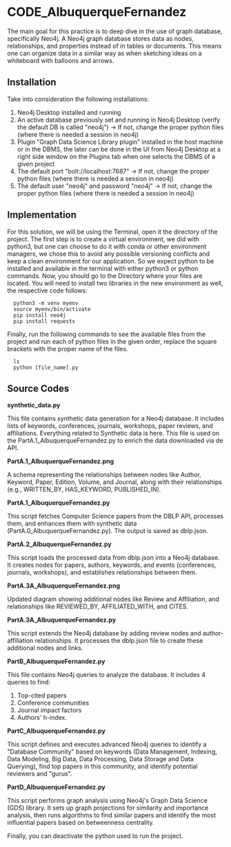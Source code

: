 # CODE_AlbuquerqueFernandez

The main goal for this practice is to deep dive in the use of graph database, specifically Neo4j. A Neo4j graph database stores data as nodes, relationships, and properties instead of in tables or documents. This means one can organize data in a similar way as when sketching ideas on a whiteboard with balloons and arrows.

## Installation

Take into consideration the following installations:

1. Neo4j Desktop installed and running
2. An active database previously set and running in Neo4j Desktop (verify the default DB is called "neo4j") -> If not, change the proper python files (where there is needed a session in neo4j)
3. Plugin "Graph Data Science Library plugin" installed in the host machine or in the DBMS, the later can be done in the UI from Neo4j Desktop at a right side window on the Plugins tab when one selects the DBMS of a given project
4. The default port "bolt://localhost:7687" -> If not, change the proper python files (where there is needed a session in neo4j)
5. The default user "neo4j" and password "neo4j" -> If not, change the proper python files (where there is needed a session in neo4j)



## Implementation
For this solution, we will be using the Terminal, open it the directory of the project. The first step is to create a virtual environment, we did with python3, but one can choose to do it with conda or other environment managers, we chose this to avoid any possible versioning conflicts and keep a clean environment for our application. So we expect python to be installed and available in the terminal with either python3 or python commands. Now, you should go to the Directory where your files are located. You will need to install two libraries in the new environment as well, the respective code follows:

 ```
   python3 -m venv myenv
   source myenv/bin/activate
   pip install neo4j
   pip install requests
```

Finally, run the following commands to see the available files from the project and run each of python files in the given order, replace the square brackets with the proper name of the files.

 ```
   ls
   python [file_name].py
 ```

## Source Codes

__synthetic_data.py__

This file contains synthetic data generation for a Neo4j database. It includes lists of keywords, conferences, journals, workshops, paper reviews, and affiliations. Everything related to Synthetic data is here. This file is used on the PartA.1_AlbuquerqueFernandez.py to enrich the data downloaded via de API.

__PartA.1_AlbuquerqueFernandez.png__

A schema representing the relationships between nodes like Author, Keyword, Paper, Edition, Volume, and Journal, along with their relationships (e.g., WRITTEN_BY, HAS_KEYWORD, PUBLISHED_IN).

__PartA.1_AlbuquerqueFernandez.py__

This script fetches Computer Science papers from the DBLP API, processes them, and enhances them with synthetic data (PartA.0_AlbuquerqueFernandez.py). The output is saved as dblp.json.

__PartA.2_AlbuquerqueFernandez.py__

This script loads the processed data from dblp.json into a Neo4j database. It creates nodes for papers, authors, keywords, and events (conferences, journals, workshops), and establishes relationships between them.

__PartA.3A_AlbuquerqueFernandez.png__

Updated diagram showing additional nodes like Review and Affiliation, and relationships like REVIEWED_BY, AFFILIATED_WITH, and CITES.

__PartA.3A_AlbuquerqueFernandez.py__

This script extends the Neo4j database by adding review nodes and author-affiliation relationships. It processes the dblp.json file to create these additional nodes and links.

__PartB_AlbuquerqueFernandez.py__

This file contains Neo4j queries to analyze the database. It includes 4 queries to find:

 1. Top-cited papers
 2. Conference communities
 3. Journal impact factors
 4. Authors' h-index.

__PartC_AlbuquerqueFernandez.py__

This script defines and executes advanced Neo4j queries to identify a "Database Community" based on keywords (Data Management, Indexing, Data Modeling, Big
Data, Data Processing, Data Storage and Data Querying), find top papers in this community, and identify potential reviewers and "gurus".

__PartD_AlbuquerqueFernandez.py__

This script performs graph analysis using Neo4j's Graph Data Science (GDS) library. It sets up graph projections for similarity and importance analysis, then runs algorithms to find similar papers and identify the most influential papers based on betweenness centrality.

Finally, you can deactivate the python used to run the project.

